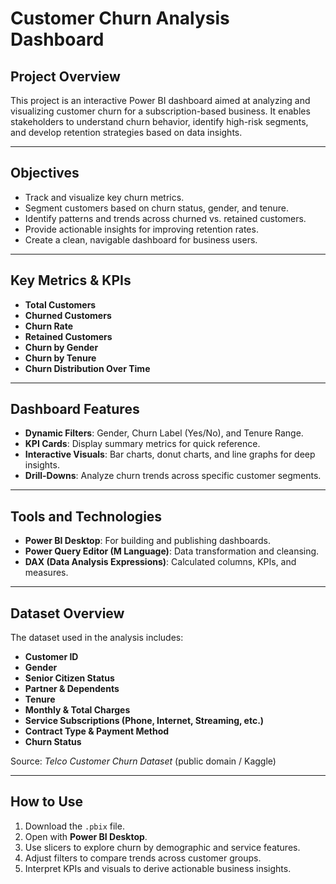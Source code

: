 # Customer Churn Analysis Dashboard

## Project Overview  
This project is an interactive Power BI dashboard aimed at analyzing and visualizing customer churn for a subscription-based business. It enables stakeholders to understand churn behavior, identify high-risk segments, and develop retention strategies based on data insights.

---

## Objectives  
- Track and visualize key churn metrics.
- Segment customers based on churn status, gender, and tenure.
- Identify patterns and trends across churned vs. retained customers.
- Provide actionable insights for improving retention rates.
- Create a clean, navigable dashboard for business users.

---

## Key Metrics & KPIs  
- **Total Customers**
- **Churned Customers**
- **Churn Rate**
- **Retained Customers**
- **Churn by Gender**
- **Churn by Tenure**
- **Churn Distribution Over Time**

---

## Dashboard Features  
- **Dynamic Filters**: Gender, Churn Label (Yes/No), and Tenure Range.
- **KPI Cards**: Display summary metrics for quick reference.
- **Interactive Visuals**: Bar charts, donut charts, and line graphs for deep insights.
- **Drill-Downs**: Analyze churn trends across specific customer segments.

---

## Tools and Technologies  
- **Power BI Desktop**: For building and publishing dashboards.  
- **Power Query Editor (M Language)**: Data transformation and cleansing.  
- **DAX (Data Analysis Expressions)**: Calculated columns, KPIs, and measures.

---

## Dataset Overview  
The dataset used in the analysis includes:

- **Customer ID**
- **Gender**
- **Senior Citizen Status**
- **Partner & Dependents**
- **Tenure**
- **Monthly & Total Charges**
- **Service Subscriptions (Phone, Internet, Streaming, etc.)**
- **Contract Type & Payment Method**
- **Churn Status**

Source: *Telco Customer Churn Dataset* (public domain / Kaggle)

---

## How to Use  
1. Download the `.pbix` file.  
2. Open with **Power BI Desktop**.  
3. Use slicers to explore churn by demographic and service features.  
4. Adjust filters to compare trends across customer groups.  
5. Interpret KPIs and visuals to derive actionable business insights.
